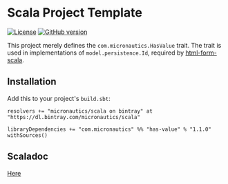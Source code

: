 # Scala Project Template

[![License](https://img.shields.io/badge/License-Apache%202.0-blue.svg)](https://opensource.org/licenses/Apache-2.0)
[![GitHub version](https://badge.fury.io/gh/mslinn%2Fhas-value.svg)](https://badge.fury.io/gh/mslinn%2Fhas-value)

This project merely defines the `com.micronautics.HasValue` trait.
The trait is used in implementations of `model.persistence.Id`, required by
[html-form-scala](https://github.com/mslinn/html-form-scala).

## Installation
Add this to your project's `build.sbt`:

    resolvers += "micronautics/scala on bintray" at "https://dl.bintray.com/micronautics/scala"

    libraryDependencies += "com.micronautics" %% "has-value" % "1.1.0" withSources()

## Scaladoc
[Here](http://mslinn.github.io/has-value/latest/api/)
